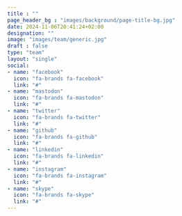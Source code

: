 ```yaml
---
title : ""
page_header_bg : "images/background/page-title-bg.jpg"
date: 2024-11-06T20:41:24+02:00
designation: ""
image: "images/team/generic.jpg"
draft : false
type: "team"
layout: "single"
social:
- name: "facebook"
  icon: "fa-brands fa-facebook"
  link: "#"
- name: "mastodon"
  icon: "fa-brands fa-mastodon"
  link: "#"
- name: "twitter"
  icon: "fa-brands fa-twitter"
  link: "#"
- name: "github"
  icon: "fa-brands fa-github"
  link: "#"
- name: "linkedin"
  icon: "fa-brands fa-linkedin"
  link: "#"
- name: "instagram"
  icon: "fa-brands fa-instagram"
  link: "#"
- name: "skype"
  icon: "fa-brands fa-skype"
  link: "#"
---
```


<add bio text or delete this placeholder>
